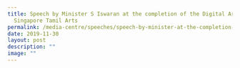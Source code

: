 ```yaml
---
title: Speech by Minister S Iswaran at the completion of the Digital Archives of
  Singapore Tamil Arts
permalink: /media-centre/speeches/speech-by-minister-at-the-completion-of-digital-archives-of-sg-tamil-arts/
date: 2019-11-30
layout: post
description: ""
image: ""
---
```


